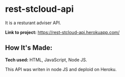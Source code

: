 # rest-stcloud-api
It is a resturant adviser API. 

**Link to project:** https://rest-stcloud-api.herokuapp.com/
## How It's Made:

**Tech used:** HTML, JavaScript, Node JS.

This API was writen in node JS and deploid on Heroku.
